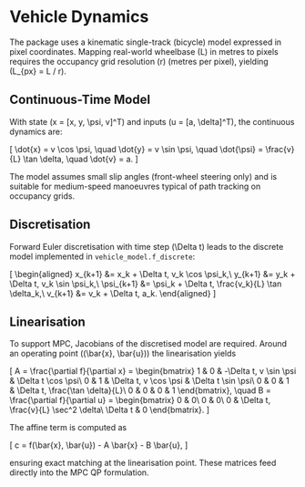 # Vehicle Dynamics

The package uses a kinematic single-track (bicycle) model expressed in pixel
coordinates. Mapping real-world wheelbase \(L\) in metres to pixels requires the
occupancy grid resolution \(r\) (metres per pixel), yielding \(L_{px} = L / r\).

## Continuous-Time Model

With state \(x = [x, y, \psi, v]^T\) and inputs \(u = [a, \delta]^T\), the
continuous dynamics are:

\[
\dot{x} = v \cos \psi, \quad
\dot{y} = v \sin \psi, \quad
\dot{\psi} = \frac{v}{L} \tan \delta, \quad
\dot{v} = a.
\]

The model assumes small slip angles (front-wheel steering only) and is suitable
for medium-speed manoeuvres typical of path tracking on occupancy grids.

## Discretisation

Forward Euler discretisation with time step \(\Delta t\) leads to the discrete
model implemented in `vehicle_model.f_discrete`:

\[
\begin{aligned}
x_{k+1} &= x_k + \Delta t\, v_k \cos \psi_k,\\
y_{k+1} &= y_k + \Delta t\, v_k \sin \psi_k,\\
\psi_{k+1} &= \psi_k + \Delta t\, \frac{v_k}{L} \tan \delta_k,\\
v_{k+1} &= v_k + \Delta t\, a_k.
\end{aligned}
\]

## Linearisation

To support MPC, Jacobians of the discretised model are required. Around an
operating point \((\bar{x}, \bar{u})\) the linearisation yields

\[
A = \frac{\partial f}{\partial x} = \begin{bmatrix}
1 & 0 & -\Delta t\, v \sin \psi & \Delta t \cos \psi\\
0 & 1 & \Delta t\, v \cos \psi & \Delta t \sin \psi\\
0 & 0 & 1 & \Delta t\, \frac{\tan \delta}{L}\\
0 & 0 & 0 & 1
\end{bmatrix},
\quad
B = \frac{\partial f}{\partial u} = \begin{bmatrix}
0 & 0\\
0 & 0\\
0 & \Delta t\, \frac{v}{L} \sec^2 \delta\\
\Delta t & 0
\end{bmatrix}.
\]

The affine term is computed as

\[
c = f(\bar{x}, \bar{u}) - A \bar{x} - B \bar{u},
\]

ensuring exact matching at the linearisation point. These matrices feed directly
into the MPC QP formulation.
